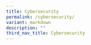 ```yaml
---
title: Cybersecurity
permalink: /cybersecurity/
variant: markdown
description: ""
third_nav_title: Cybersecurity
---
```

